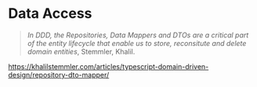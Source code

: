 # Data Access

> *In DDD, the Repositories, Data Mappers and DTOs are a critical part of the entity lifecycle that enable us to store, reconsitute and delete domain entities*, Stemmler, Khalil.

https://khalilstemmler.com/articles/typescript-domain-driven-design/repository-dto-mapper/